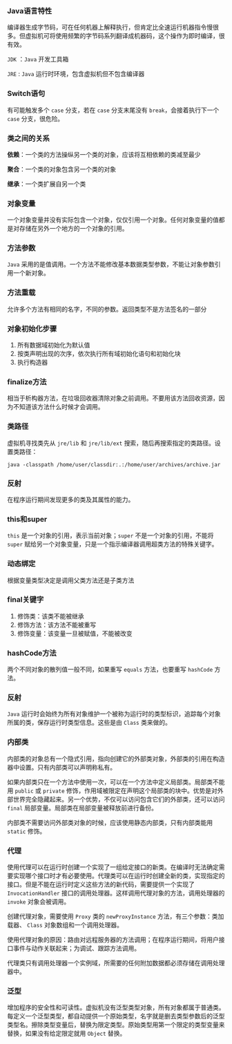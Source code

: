 ### Java语言特性

编译器生成字节码，可在任何机器上解释执行，但肯定比全速运行机器指令慢很多。但虚拟机可将使用频繁的字节码系列翻译成机器码，这个操作为即时编译，很有效。

`JDK` ：`Java` 开发工具箱

`JRE` : `Java` 运行时环境，包含虚拟机但不包含编译器

### Switch语句

有可能触发多个 `case` 分支，若在 `case` 分支末尾没有 `break`，会接着执行下一个 `case` 分支，很危险。

### 类之间的关系

**依赖**：一个类的方法操纵另一个类的对象，应该将互相依赖的类减至最少

**聚合**：一个类的对象包含另一个类的对象

**继承**：一个类扩展自另一个类

### 对象变量

一个对象变量并没有实际包含一个对象，仅仅引用一个对象。任何对象变量的值都是对存储在另外一个地方的一个对象的引用。

### 方法参数

`Java` 采用的是值调用。一个方法不能修改基本数据类型参数，不能让对象参数引用一个新对象。

### 方法重载

允许多个方法有相同的名字，不同的参数。返回类型不是方法签名的一部分

### 对象初始化步骤

1. 所有数据域初始化为默认值
2. 按类声明出现的次序，依次执行所有域初始化语句和初始化块
3. 执行构造器

### finalize方法

相当于析构器方法，在垃圾回收器清除对象之前调用。不要用该方法回收资源，因为不知道该方法什么时候才会调用。

### 类路径

虚拟机寻找类先从 `jre/lib` 和 `jre/lib/ext` 搜索，随后再搜索指定的类路径。设置类路径：

```shell
java -classpath /home/user/classdir:.:/home/user/archives/archive.jar
```

### 反射

在程序运行期间发现更多的类及其属性的能力。

### this和super

`this` 是一个对象的引用，表示当前对象；`super` 不是一个对象的引用，不能将 `super` 赋给另一个对象变量，只是一个指示编译器调用超类方法的特殊关键字。

### 动态绑定

根据变量类型决定是调用父类方法还是子类方法

### final关键字

1. 修饰类：该类不能被继承
2. 修饰方法：该方法不能被重写
3. 修饰变量：该变量一旦被赋值，不能被改变

### hashCode方法

两个不同对象的散列值一般不同，如果重写 `equals` 方法，也要重写 `hashCode` 方法。

### 反射

`Java` 运行时会始终为所有对象维护一个被称为运行时的类型标识，追踪每个对象所属的类，保存运行时类型信息。这些是由 `Class` 类来做的。

### 内部类

内部类的对象总有一个隐式引用，指向创建它的外部类对象，外部类的引用在构造器中设置。只有内部类可以声明称私有。

如果内部类只在一个方法中使用一次，可以在一个方法中定义局部类。局部类不能用 `public` 或 `private` 修饰，作用域被限定在声明这个局部类的块中。优势是对外部世界完全隐藏起来。另一个优势，不仅可以访问包含它们的外部类，还可以访问 `final` 局部变量。局部类在局部变量被释放前进行备份。

内部类不需要访问外部类对象的时候，应该使用静态内部类，只有内部类能用 `static` 修饰。

### 代理

使用代理可以在运行时创建一个实现了一组给定接口的新类。在编译时无法确定需要实现哪个接口时才有必要使用。代理类可以在运行时创建全新的类，实现指定的接口。但是不能在运行时定义这些方法的新代码，需要提供一个实现了 `InvocationHandler` 接口的调用处理器。这样调用代理对象的方法，调用处理器的 `invoke` 对象会被调用。

创建代理对象，需要使用 `Proxy` 类的 `newProxyInstance` 方法，有三个参数：类加载器、 `Class` 对象数组和一个调用处理器。

使用代理对象的原因：路由对远程服务器的方法调用；在程序运行期间，将用户接口事件与动作关联起来；为调试、跟踪方法调用。

代理类只有调用处理器一个实例域，所需要的任何附加数据都必须存储在调用处理器中。

### 泛型

增加程序的安全性和可读性。虚拟机没有泛型类型对象，所有对象都属于普通类。每定义一个泛型类型，都自动提供一个原始类型，名字就是删去类型参数后的泛型类型名。擦除类型变量后，替换为限定类型。原始类型用第一个限定的类型变量来替换，如果没有给定限定就用 `Object` 替换。